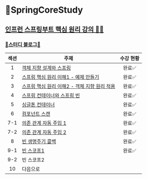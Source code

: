 # 🌱SpringCoreStudy
[인프런 스프링부트 핵심 원리 강의 🧑‍🏫](https://www.inflearn.com/course/%EC%8A%A4%ED%94%84%EB%A7%81-%ED%95%B5%EC%8B%AC-%EC%9B%90%EB%A6%AC-%EA%B8%B0%EB%B3%B8%ED%8E%B8/dashboard)
-----------------
### [🔗스터디 블로그📒](https://yuejeong.tistory.com/category/Study/SpringBoot)

| 섹션 | 주제 | 수강 현황|
|:-------:|--------------|:---:|
| 1 | [객체 지향 설계와 스프링](https://yuejeong.tistory.com/28) | 완료✅ | 
| 2 | [스프링 핵심 원리 이해1 - 예제 만들기](https://yuejeong.tistory.com/29) | 완료✅ |
| 3 | [스프링 핵심 원리 이해2 - 객체 지향 원리 적용](https://yuejeong.tistory.com/32)| 완료✅ |
| 4 | [스프링 컨테이너와 스프링 빈](https://yuejeong.tistory.com/41) | 완료✅ |
| 5 | [싱글톤 컨테이너](https://yuejeong.tistory.com/44) | 완료✅ |
| 6 | [컴포넌트 스캔](https://yuejeong.tistory.com/50) | 완료✅ |
| 7-1 | [의존 관계 자동 주입 1](https://yuejeong.tistory.com/51) | 완료✅ |
| 7-2 | [의존 관계 자동 주입 2](https://yuejeong.tistory.com/59) | 완료✅ |
| 8 | [빈 생명주기 콜백](https://yuejeong.tistory.com/m/60) |완료✅|
| 9-1 | [빈 스코프1](https://yuejeong.tistory.com/m/61) |완료✅|
| 9-2 | 빈 스코프2 ||
| 10 | 다음으로 ||


